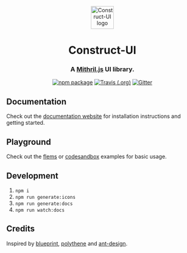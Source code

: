 <p align="center">
  <a href="https://vrimar.github.io/construct-ui" rel="noopener" target="_blank"><img width="60" src="https://raw.githubusercontent.com/vrimar/construct-ui/master/docs/src/logo.svg?sanitize=true" alt="Construct-UI logo"></a></p>
</p>

<h1 align="center">Construct-UI</h1>

<div align="center">

### A [Mithril.js](https://github.com/MithrilJS/mithril.js) UI library.

[![npm package](https://img.shields.io/npm/v/construct-ui/latest.svg)](https://www.npmjs.com/package/construct-ui)
[![Travis (.org)](https://img.shields.io/travis/vrimar/construct-ui.svg)](https://travis-ci.org/vrimar/construct-ui)
[![Gitter](https://img.shields.io/gitter/room/vrimar/construct-ui.svg)](https://gitter.im/construct-ui/Lobby)

</div>

## Documentation
Check out the [documentation website](https://vrimar.github.io/construct-ui) for installation instructions and getting started.

## Playground
Check out the [flems](https://flems.io/#0=N4IgZglgNgpgziAXAbVAOwIYFsZJAOgAsAXLKEAGhAGMB7NYmBvEAXwvW10QICsEqdBk2J4hcYgAJgAHTSTJAIQCuxYvQpyFASXGb5kgMLKJtLAGUYsasX0KVa+gHEATrWUAHO5IAiLjADuMC7ePhAYULQA5t6W1sQAMhAS3kkS2oxY3gBitNQmALIYmFHBcqySALxGAKraANxycrn5cEUlwfhwhLQBLSYA8mhQAJ5DACoYAEYAFACUjWhysFLJYRHRAx5MVZJgEXAwiyuSa-5BLls71ftQh8cwUofxMAAmhrSRLoty4lIAgh4PLtZAYAG4QGABRCSeZVAB80i0CkkLkeyhc8iwMxkIGQEhGsEqHgwr1eEDQUUQAGYAAweAAeAF1cRRJMhkSjJNiHOo0K53F5pJI4BAAF4wGG4hlwXGSdjszlc7kzXkaJEGZUoiBCBIwMDEGG6ehwfCGf4JACiADkfP8AEreLUKKDTKxSkBXeTrSJRVlKrX0ahQHUAaxhcMqiJma3Cvq9u2ILmUMDmAZRrDm+nTCh5qj5bNBzu1uv1hskxrQpvMlvG4201qc5idztdU3dklxCb8gTKlBzKKDIeo4dhcwRsLOvcu23k1STKbTmuVmezy652LiMBsaVsGuLCggmTgMI5IEUUBTrM7IAAChiPLBr7j7W9nyBXDAmLimS2tUeYCwV80FeYIYQArAEQHDcZl3DJAMLaDlTbDsIL-A9nm3RhXnAzIqkqapMJsN4Pi+dDiyERgGHtCAohIGFsVxa8iwPLUCVgGEWNYrVCBgWj6JvABGekGX9dduIUAIIFeYhCA9YTGTEiStSmWgXFAlx7VJCATA9ABWESlOUrkpgwEcojcZQQNwwCkK1Vg7IzJcJNXJCINvNFyWoDBGAjABHFMXBGNkIPHKNHIg-B1ASXpgkMDBDnmfAKWDZRQLgGYAuCEYotoGKLnixK5izJD6C3GwbMgqNYSI7DSLU3ZQvIlEk1o0oXAY1V83VLiDx1eg9QNI1xHwHx7QGW8rXGZquRQqAPUMHpaEOSQ6C+IzWP6tAaLo8tK1NQwAAlLQANXG60AH0fAGAB1a0kMzAdXKWcTcxmYxTAsKwsMQ17Bw8YgIBNU9cQAKWKGB31B2hCCWSgb3BtBHh-GbJFaqJ2v+NQXBPfduK2wa9pGmoa3tcwHqe5zlSZEqXq1bEfWiX7i2SL1wLgRmoi9Zr6EMSJDgjMLo1jDYudnXZbkOWni0B4gOJvTmNuVSiRA9cZ4EBykla5MBaFoRgOsVP63rVNBme4uaFv5yH+2Nwc0GDMNBYnGMObjTZxZuA5UweqmtRZcTnvTBnzmCc3-zgNnTg50OZyYZqVYYBb6Co4htZRDxlqPIG0A9WADXThReet53qtdnsLgTL27h9wO-ckGnFgUBy0FYH40CwfAsHcBgZlePJlBwBh8FU15gskQEPAWORKBAWqc4QHhBMExBaTYDgQEwHA8Hwag4AEGgU5EFhWF-EAQzQUNF9QTeuDwLAj0IFxoFnjFyB4EhiA8E8AHof6sjwoYoi7zMD-B+sln5QAAAKCXwLAgAbGAx+kD8D8FnsQEY2w8BwGoM-AG69ODbx4BSUCDJd771fi4d+IBP7f0QH-ABQCQFYB-n8ZMNgAC0ygIBQNpHA-AAAWH+IYpg-xITAMhe8D4YKwTwdiuB2CEO4IfKsC5OHcK7hSVBB8354Fob-f+aBAHALoCwthyh1E8L4bAvSwiICiPMZYzRaBtHoMwconBeDRCn1YEAA) or [codesandbox](https://codesandbox.io/s/x7zzjovzyz) examples for basic usage.

## Development
1. `npm i`
2. `npm run generate:icons`
3. `npm run generate:docs`
4. `npm run watch:docs`

## Credits
Inspired by [blueprint](https://github.com/palantir/blueprint), [polythene](https://github.com/ArthurClemens/polythene) and [ant-design](https://github.com/ant-design/ant-design).
